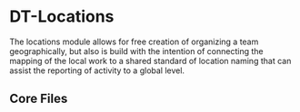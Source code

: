 # DT-Locations
The locations module allows for free creation of organizing a team geographically, but also is build with the intention of
connecting the mapping of the local work to a shared standard of location naming that can assist the reporting of activity
to a global level. 

## Core Files
